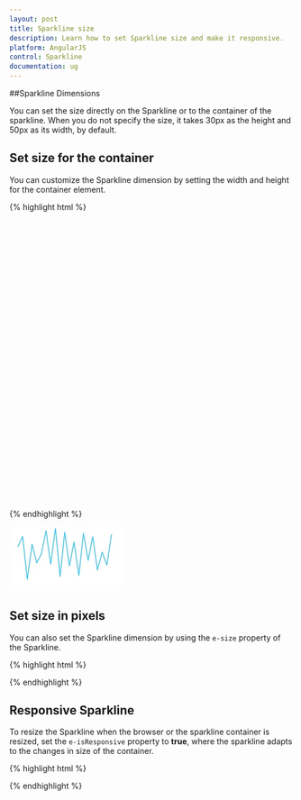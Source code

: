 ```yaml
---
layout: post
title: Sparkline size
description: Learn how to set Sparkline size and make it responsive. 
platform: AngularJS
control: Sparkline
documentation: ug
---
```


##Sparkline Dimensions

You can set the size directly on the Sparkline or to the container of the sparkline. When you do not specify the size, it takes 30px as the height and 50px as its width, by default.

## Set size for the container

You can customize the Sparkline dimension by setting the width and height for the container element.

{% highlight html %}

<html xmlns="http://www.w3.org/1999/xhtml" lang="en" ng-app="SparklineApp">
    <head>
        <title>Essential Studio for AngularJS: CircularGauge</title>
        <!--CSS and Script file References -->
    </head>
  <body ng-controller="SparkCtrl">
    <div id="container" style="width:820px;height:500px;" >
    <ej-sparkline></ej-sparkline>
    </div>
    <script>
    angular.module('SparkApp', ['ejangular'])
    .controller('SparkCtrl', function ($scope) {
                   });
    </script>
</body>
</html>

{% endhighlight %} 

![](Sparkline-Dimensions_images/Sparkline-Dimensions_img1.png)

## Set size in pixels 

You can also set the Sparkline dimension by using the `e-size` property of the Sparkline.

{% highlight html %}

<html xmlns="http://www.w3.org/1999/xhtml" lang="en" ng-app="SparklineApp">
    <head>
        <title>Essential Studio for AngularJS: CircularGauge</title>
        <!--CSS and Script file References -->
    </head>
  <body ng-controller="SparkCtrl">
    <div id="container" >
    <ej-sparkline e-size-height="40px" e-size-width="60px"></ej-sparkline>
    </div>
    <script>
    angular.module('SparkApp', ['ejangular'])
    .controller('SparkCtrl', function ($scope) {
               });
    </script>
</body>
</html>

{% endhighlight %}

## Responsive Sparkline

To resize the Sparkline when the browser or the sparkline container is resized, set the `e-isResponsive` property to **true**, where the sparkline adapts to the changes in size of the container. 

{% highlight html %}

<html xmlns="http://www.w3.org/1999/xhtml" lang="en" ng-app="SparklineApp">
    <head>
        <title>Essential Studio for AngularJS: CircularGauge</title>
        <!--CSS and Script file References -->
    </head>
  <body ng-controller="SparkCtrl">
    <div id="container" >
    <ej-sparkline e-isresponsive="true"></ej-sparkline>
    </div>
    <script>
    angular.module('SparkApp', ['ejangular'])
    .controller('SparkCtrl', function ($scope) {
                });
    </script>
</body>
</html>

{% endhighlight %} 
